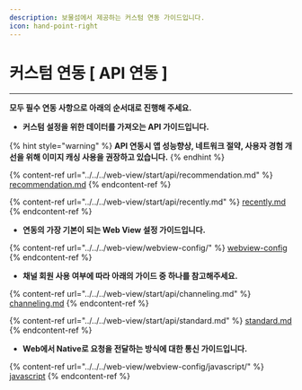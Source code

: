 ```yaml
---
description: 보물섬에서 제공하는 커스텀 연동 가이드입니다.
icon: hand-point-right
---
```


# 커스텀 연동 \[ API 연동 ]

***

**모두 필수 연동 사항으로 아래의 순서대로 진행해 주세요.**



* **커스텀 설정을 위한 데이터를 가져오는 API 가이드입니다.**

{% hint style="warning" %}
**API 연동시 앱 성능향상, 네트워크 절약, 사용자 경험 개선을 위해 이미지 캐싱 사용을 권장하고 있습니다.**
{% endhint %}

{% content-ref url="../../../web-view/start/api/recommendation.md" %}
[recommendation.md](../../../web-view/start/api/recommendation.md)
{% endcontent-ref %}

{% content-ref url="../../../web-view/start/api/recently.md" %}
[recently.md](../../../web-view/start/api/recently.md)
{% endcontent-ref %}

* **연동의 가장 기본이 되는 Web View 설정 가이드입니다.**

{% content-ref url="../../../web-view/webview-config/" %}
[webview-config](../../../web-view/webview-config/)
{% endcontent-ref %}

* **채널 회원 사용 여부에 따라 아래의 가이드 중 하나를 참고해주세요.**

{% content-ref url="../../../web-view/start/api/channeling.md" %}
[channeling.md](../../../web-view/start/api/channeling.md)
{% endcontent-ref %}

{% content-ref url="../../../web-view/start/api/standard.md" %}
[standard.md](../../../web-view/start/api/standard.md)
{% endcontent-ref %}

* **Web에서 Native로 요청을 전달하는 방식에 대한 통신 가이드입니다.**

{% content-ref url="../../../web-view/webview-config/javascript/" %}
[javascript](../../../web-view/webview-config/javascript/)
{% endcontent-ref %}

